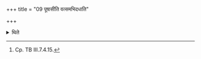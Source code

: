 +++
title = "09 पूषासीति वत्समभिदधाति"

+++

<details><summary>थिते</summary>

9. With pūṣāsi[^1] the milker tethers the calf.  

[^1]: Cp. TB III.7.4.15.
</details>
